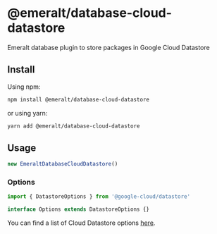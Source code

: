 # @emeralt/database-cloud-datastore
Emeralt database plugin to store packages in Google Cloud Datastore

## Install

Using npm:

```sh
npm install @emeralt/database-cloud-datastore
```

or using yarn:

```sh
yarn add @emeralt/database-cloud-datastore
```

## Usage

```ts
new EmeraltDatabaseCloudDatastore()
```

### Options

```ts
import { DatastoreOptions } from '@google-cloud/datastore'

interface Options extends DatastoreOptions {}
```

You can find a list of Cloud Datastore options [here](https://cloud.google.com/nodejs/docs/reference/datastore/3.0.x/Datastore).
